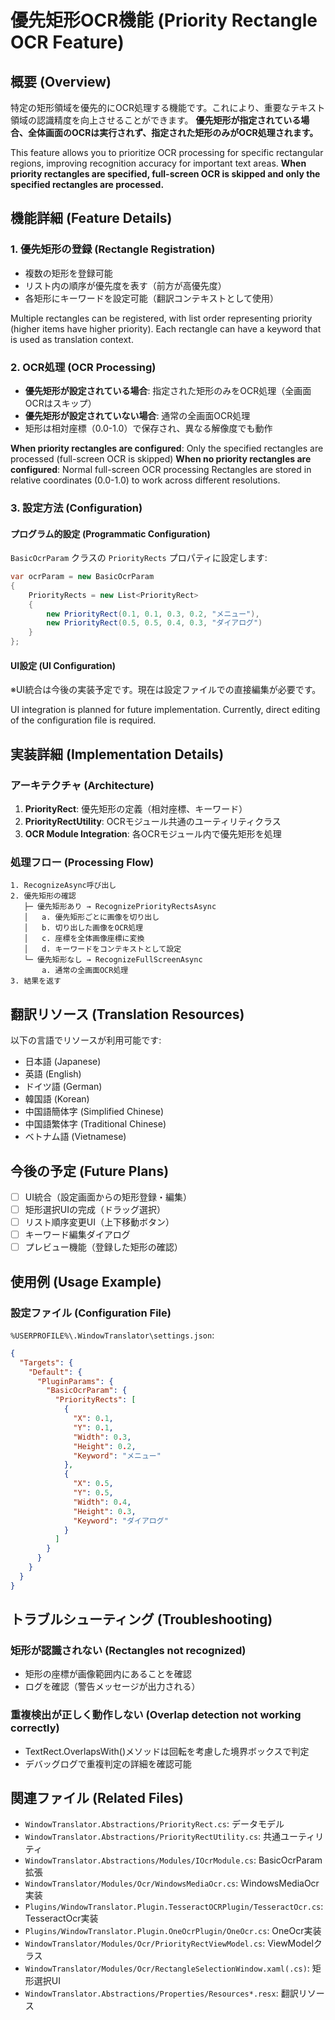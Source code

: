 # 優先矩形OCR機能 (Priority Rectangle OCR Feature)

## 概要 (Overview)

特定の矩形領域を優先的にOCR処理する機能です。これにより、重要なテキスト領域の認識精度を向上させることができます。
**優先矩形が指定されている場合、全体画面のOCRは実行されず、指定された矩形のみがOCR処理されます。**

This feature allows you to prioritize OCR processing for specific rectangular regions, improving recognition accuracy for important text areas.
**When priority rectangles are specified, full-screen OCR is skipped and only the specified rectangles are processed.**

## 機能詳細 (Feature Details)

### 1. 優先矩形の登録 (Rectangle Registration)

- 複数の矩形を登録可能
- リスト内の順序が優先度を表す（前方が高優先度）
- 各矩形にキーワードを設定可能（翻訳コンテキストとして使用）

Multiple rectangles can be registered, with list order representing priority (higher items have higher priority). Each rectangle can have a keyword that is used as translation context.

### 2. OCR処理 (OCR Processing)

- **優先矩形が設定されている場合**: 指定された矩形のみをOCR処理（全画面OCRはスキップ）
- **優先矩形が設定されていない場合**: 通常の全画面OCR処理
- 矩形は相対座標（0.0-1.0）で保存され、異なる解像度でも動作

**When priority rectangles are configured**: Only the specified rectangles are processed (full-screen OCR is skipped)
**When no priority rectangles are configured**: Normal full-screen OCR processing
Rectangles are stored in relative coordinates (0.0-1.0) to work across different resolutions.

### 3. 設定方法 (Configuration)

#### プログラム的設定 (Programmatic Configuration)

`BasicOcrParam` クラスの `PriorityRects` プロパティに設定します:

```csharp
var ocrParam = new BasicOcrParam
{
    PriorityRects = new List<PriorityRect>
    {
        new PriorityRect(0.1, 0.1, 0.3, 0.2, "メニュー"),
        new PriorityRect(0.5, 0.5, 0.4, 0.3, "ダイアログ")
    }
};
```

#### UI設定 (UI Configuration)

※UI統合は今後の実装予定です。現在は設定ファイルでの直接編集が必要です。

UI integration is planned for future implementation. Currently, direct editing of the configuration file is required.

## 実装詳細 (Implementation Details)

### アーキテクチャ (Architecture)

1. **PriorityRect**: 優先矩形の定義（相対座標、キーワード）
2. **PriorityRectUtility**: OCRモジュール共通のユーティリティクラス
3. **OCR Module Integration**: 各OCRモジュール内で優先矩形を処理

### 処理フロー (Processing Flow)

```
1. RecognizeAsync呼び出し
2. 優先矩形の確認
   ├─ 優先矩形あり → RecognizePriorityRectsAsync
   │   a. 優先矩形ごとに画像を切り出し
   │   b. 切り出した画像をOCR処理
   │   c. 座標を全体画像座標に変換
   │   d. キーワードをコンテキストとして設定
   └─ 優先矩形なし → RecognizeFullScreenAsync
       a. 通常の全画面OCR処理
3. 結果を返す
```

## 翻訳リソース (Translation Resources)

以下の言語でリソースが利用可能です:
- 日本語 (Japanese)
- 英語 (English)
- ドイツ語 (German)
- 韓国語 (Korean)
- 中国語簡体字 (Simplified Chinese)
- 中国語繁体字 (Traditional Chinese)
- ベトナム語 (Vietnamese)

## 今後の予定 (Future Plans)

- [ ] UI統合（設定画面からの矩形登録・編集）
- [ ] 矩形選択UIの完成（ドラッグ選択）
- [ ] リスト順序変更UI（上下移動ボタン）
- [ ] キーワード編集ダイアログ
- [ ] プレビュー機能（登録した矩形の確認）

## 使用例 (Usage Example)

### 設定ファイル (Configuration File)

`%USERPROFILE%\.WindowTranslator\settings.json`:

```json
{
  "Targets": {
    "Default": {
      "PluginParams": {
        "BasicOcrParam": {
          "PriorityRects": [
            {
              "X": 0.1,
              "Y": 0.1,
              "Width": 0.3,
              "Height": 0.2,
              "Keyword": "メニュー"
            },
            {
              "X": 0.5,
              "Y": 0.5,
              "Width": 0.4,
              "Height": 0.3,
              "Keyword": "ダイアログ"
            }
          ]
        }
      }
    }
  }
}
```

## トラブルシューティング (Troubleshooting)

### 矩形が認識されない (Rectangles not recognized)

- 矩形の座標が画像範囲内にあることを確認
- ログを確認（警告メッセージが出力される）

### 重複検出が正しく動作しない (Overlap detection not working correctly)

- TextRect.OverlapsWith()メソッドは回転を考慮した境界ボックスで判定
- デバッグログで重複判定の詳細を確認可能

## 関連ファイル (Related Files)

- `WindowTranslator.Abstractions/PriorityRect.cs`: データモデル
- `WindowTranslator.Abstractions/PriorityRectUtility.cs`: 共通ユーティリティ
- `WindowTranslator.Abstractions/Modules/IOcrModule.cs`: BasicOcrParam拡張
- `WindowTranslator/Modules/Ocr/WindowsMediaOcr.cs`: WindowsMediaOcr実装
- `Plugins/WindowTranslator.Plugin.TesseractOCRPlugin/TesseractOcr.cs`: TesseractOcr実装
- `Plugins/WindowTranslator.Plugin.OneOcrPlugin/OneOcr.cs`: OneOcr実装
- `WindowTranslator/Modules/Ocr/PriorityRectViewModel.cs`: ViewModelクラス
- `WindowTranslator/Modules/Ocr/RectangleSelectionWindow.xaml(.cs)`: 矩形選択UI
- `WindowTranslator.Abstractions/Properties/Resources*.resx`: 翻訳リソース
